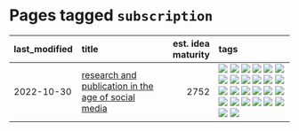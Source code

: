 # Pages tagged `subscription`

|last_modified|title|est. idea maturity|tags
|:---|:---|---:|:---|
|2022-10-30|[research and publication in the age of social media](../research-and-social.md)|2752|[![](https://img.shields.io/badge/tag-arxiv-ebbec3)](../tags/arxiv.md) [![](https://img.shields.io/badge/tag-citation-112e27)](../tags/citation.md) [![](https://img.shields.io/badge/tag-corrections-da6994)](../tags/corrections.md) [![](https://img.shields.io/badge/tag-credit-d5f6c6)](../tags/credit.md) [![](https://img.shields.io/badge/tag-curation-77a0)](../tags/curation.md) [![](https://img.shields.io/badge/tag-discoverability-5d9a82)](../tags/discoverability.md) [![](https://img.shields.io/badge/tag-discussion-aa21fc)](../tags/discussion.md) [![](https://img.shields.io/badge/tag-feed-869bd0)](../tags/feed.md) [![](https://img.shields.io/badge/tag-git-c4c41f)](../tags/git.md) [![](https://img.shields.io/badge/tag-github-53417a)](../tags/github.md) [![](https://img.shields.io/badge/tag-historyofscience-92ab1c)](../tags/historyofscience.md) [![](https://img.shields.io/badge/tag-mastodon-12f6d5)](../tags/mastodon.md) [![](https://img.shields.io/badge/tag-openreview-48fb29)](../tags/openreview.md) [![](https://img.shields.io/badge/tag-paperswithcode-4db4d2)](../tags/paperswithcode.md) [![](https://img.shields.io/badge/tag-platform-12eec5)](../tags/platform.md) [![](https://img.shields.io/badge/tag-publication-708555)](../tags/publication.md) [![](https://img.shields.io/badge/tag-reproducibility-ea1833)](../tags/reproducibility.md) [![](https://img.shields.io/badge/tag-research-f14da)](../tags/research.md) [![](https://img.shields.io/badge/tag-retractions-1043a5)](../tags/retractions.md) [![](https://img.shields.io/badge/tag-search-35b163)](../tags/search.md) [![](https://img.shields.io/badge/tag-socialmedia-c4fb38)](../tags/socialmedia.md) [![](https://img.shields.io/badge/tag-stackoverflow-1eefac)](../tags/stackoverflow.md) [![](https://img.shields.io/badge/tag-subscription-3f9741)](../tags/subscription.md) [![](https://img.shields.io/badge/tag-transparency-4a3565)](../tags/transparency.md) [![](https://img.shields.io/badge/tag-twitter-c6963e)](../tags/twitter.md) [![](https://img.shields.io/badge/tag-validation-6013c8)](../tags/validation.md)|